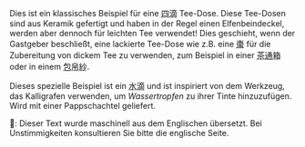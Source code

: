 <p>Dies ist ein klassisches Beispiel für eine <abbr title="shiteki">四滴</abbr> Tee-Dose. Diese Tee-Dosen sind aus Keramik gefertigt und haben in der Regel einen Elfenbeindeckel, werden aber dennoch für leichten Tee verwendet! Dies geschieht, wenn der Gastgeber beschließt, eine lackierte Tee-Dose wie z.B. eine <abbr title="natsume">棗</abbr> für die Zubereitung von dickem Tee zu verwenden, zum Beispiel in einer <abbr title="satsūbako">茶通箱</abbr> oder in einem <abbr title="tsutsumi bukusa">包帛紗</abbr>.</p>
<p>Dieses spezielle Beispiel ist ein <abbr title="suiteki">水滴</abbr> und ist inspiriert von dem Werkzeug, das Kalligrafen verwenden, um <em>Wassertropfen</em> zu ihrer Tinte hinzuzufügen. Wird mit einer Pappschachtel geliefert.</p>
👾: Dieser Text wurde maschinell aus dem Englischen übersetzt. Bei Unstimmigkeiten konsultieren Sie bitte die englische Seite.
